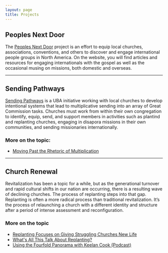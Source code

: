 ```yaml
---
layout: page
title: Projects
---
```


## Peoples Next Door
The [Peoples Next Door](https://keelancook.com) project is an effort to equip local churches, associations, conventions, and others to discover and engage international people groups in North America. On the website, you will find articles and resources for engaging internationals with the gospel as well as the occasional musing on missions, both domestic and overseas.

---

## Sending Pathways

[Sending Pathways](https://ubahouston.org/pathways) is a UBA initiative working with local churches to develop intentional systems that lead to multiplicative sending into an array of Great Commission tasks. Churches must work from within their own congregation to identify, equip, send, and support members in activities such as plantind and replanting churches, engaging in disapora missions in their own communities, and sending missionaries internationally.

### 

### More on the topic:
* [Moving Past the Rhetoric of Multiplication](https://www.sendinstitute.org/moving-past-the-rhetoric-of-multiplication/)

---

## Church Renewal

Revitalization has been a topic for a while, but as the generational turnover and rapid cultural shifts in our nation are occurring, there is a resulting wave of declining churches. The process of replanting steps into that gap. Replanting is often a more radical process than traditional revitalization. It’s the process of relaunching a church with a different identity and structure after a period of intense assessment and reconfiguration. 

### More on the topic
* [Replanting Focuses on Giving Struggling Churches New Life](https://www.baptiststandard.com/news/texas/replanting-focuses-on-giving-struggling-churches-new-life/)
* [What's All This Talk About Replanting?](https://www.ubahouston.org/blog/2019/1/10/what-is-all-this-talk-about-replanting)
* [Using the Fourfold Panorama with Keelan Cook (Podcast)](https://replantbootcamp.com/podcast/ep23/)


<!--stackedit_data:
eyJoaXN0b3J5IjpbLTIwODU3MjUyMzJdfQ==
-->